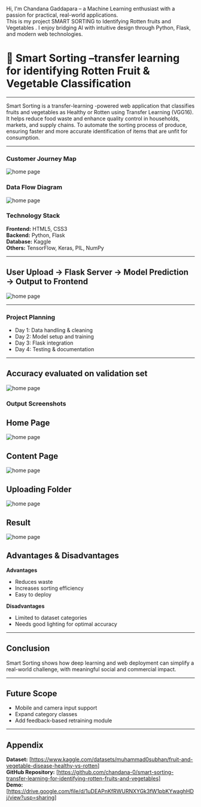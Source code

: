 Hi, I'm Chandana Gaddapara  – a Machine Learning enthusiast with a passion for practical, real-world applications.  
This is my project SMART SORTING to Identifying Rotten fruits and Vegetables . 
I enjoy bridging AI with intuitive design through Python, Flask, and modern web technologies.

# 🚀 Smart Sorting –transfer learning for identifying Rotten Fruit & Vegetable Classification

---
Smart Sorting is a transfer-learning -powered web application that classifies fruits and vegetables as Healthy or Rotten using Transfer Learning (VGG16). It helps reduce food waste and enhance quality control in households, markets, and supply chains.
To automate the sorting process of produce, ensuring faster and more accurate identification of items that are unfit for consumption.

---

###  Customer Journey Map  

![home page](https://github.com/chandana-0/smart-sorting-transfer-learning-for-identifying-rotten-fruits-and-vegetables/blob/main/forms/customer%20journey.png)


###  Data Flow Diagram  

![home page](https://github.com/chandana-0/smart-sorting-transfer-learning-for-identifying-rotten-fruits-and-vegetables/blob/main/forms/Data%20flow%20.png)

### Technology Stack  
**Frontend:** HTML5, CSS3  
**Backend:** Python, Flask  
**Database:** Kaggle  
**Others:** TensorFlow, Keras, PIL, NumPy

---

## User Upload → Flask Server → Model Prediction → Output to Frontend
![home page](https://github.com/chandana-0/smart-sorting-transfer-learning-for-identifying-rotten-fruits-and-vegetables/blob/main/forms/Screenshot%202025-06-27%20135458.png)

---

###  Project Planning  
- Day 1: Data handling & cleaning  
- Day 2: Model setup and training  
- Day 3: Flask integration  
- Day 4: Testing & documentation

---

## Accuracy evaluated on validation set
 
![home page](https://github.com/chandana-0/smart-sorting-transfer-learning-for-identifying-rotten-fruits-and-vegetables/blob/main/forms/Screenshot%202025-06-27%20115251.png)
    
###  Output Screenshots  
## Home Page
![home page](https://github.com/chandana-0/smart-sorting-transfer-learning-for-identifying-rotten-fruits-and-vegetables/blob/main/static/assets/Screenshot%202025-06-27%20092736.png)

## Content Page
![home page](https://github.com/chandana-0/smart-sorting-transfer-learning-for-identifying-rotten-fruits-and-vegetables/blob/main/static/assets/Screenshot%202025-06-27%20092849.png)
## Uploading Folder
![home page](https://github.com/chandana-0/smart-sorting-transfer-learning-for-identifying-rotten-fruits-and-vegetables/blob/main/static/assets/Screenshot%202025-06-27%20092658.png)
## Result 
![home page](https://github.com/chandana-0/smart-sorting-transfer-learning-for-identifying-rotten-fruits-and-vegetables/blob/main/static/assets/Screenshot%202025-06-27%20100714.png)
##  Advantages & Disadvantages

**Advantages**  
- Reduces waste  
- Increases sorting efficiency  
- Easy to deploy

**Disadvantages**  
- Limited to dataset categories  
- Needs good lighting for optimal accuracy

---

## Conclusion  
Smart Sorting shows how deep learning and web deployment can simplify a real-world challenge, with meaningful social and commercial impact.

---

##  Future Scope  
- Mobile and camera input support  
- Expand category classes  
- Add feedback-based retraining module

---

## Appendix  

**Dataset:** [https://www.kaggle.com/datasets/muhammad0subhan/fruit-and-vegetable-disease-healthy-vs-rotten]  
**GitHub Repository:** [https://github.com/chandana-0/smart-sorting-transfer-learning-for-identifying-rotten-fruits-and-vegetables]  
**Demo:**[https://drive.google.com/file/d/1uDEAPnKfRWURNXYGk3fW1pbKYwaghHDj/view?usp=sharing]







